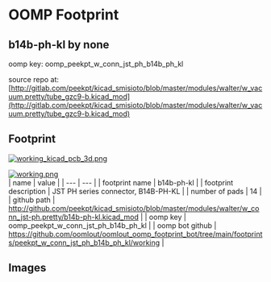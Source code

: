 # OOMP Footprint  
## b14b-ph-kl  by none  
  
oomp key: oomp_peekpt_w_conn_jst_ph_b14b_ph_kl  
  
source repo at: [http://gitlab.com/peekpt/kicad_smisioto/blob/master/modules/walter/w_vacuum.pretty/tube_gzc9-b.kicad_mod](http://gitlab.com/peekpt/kicad_smisioto/blob/master/modules/walter/w_vacuum.pretty/tube_gzc9-b.kicad_mod)  
## Footprint  
  
[![working_kicad_pcb_3d.png](working_kicad_pcb_3d_600.png)](working_kicad_pcb_3d.png)  
  
[![working.png](working_600.png)](working.png)  
| name | value | 
| --- | --- | 
| footprint name | b14b-ph-kl | 
| footprint description | JST PH series connector, B14B-PH-KL | 
| number of pads | 14 | 
| github path | http://github.com/peekpt/kicad_smisioto/blob/master/modules/walter/w_conn_jst-ph.pretty/b14b-ph-kl.kicad_mod | 
| oomp key | oomp_peekpt_w_conn_jst_ph_b14b_ph_kl | 
| oomp bot github | https://github.com/oomlout/oomlout_oomp_footprint_bot/tree/main/footprints/peekpt_w_conn_jst_ph_b14b_ph_kl/working | 
## Images  
